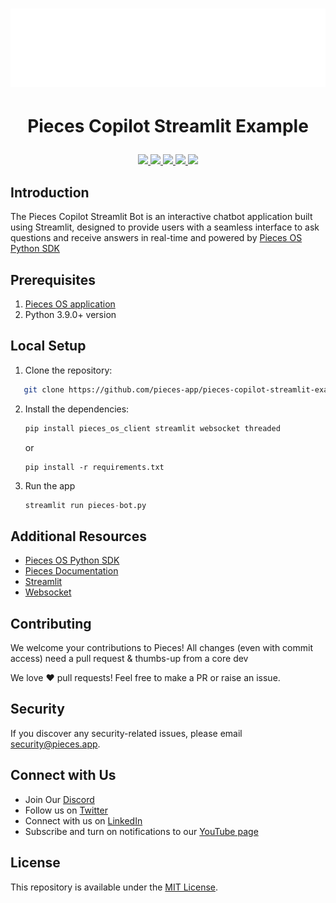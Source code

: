 <h1 align="center">
    <b>
        <a href="https://pieces.app">
            <picture>
                <source srcset="./assets/Logo-light-theme.png" media="(prefers-color-scheme: light)">
                <source srcset="./assets/Logo-dark-theme.png" media="(prefers-color-scheme: dark)">
                <img src="./assets/Logo-dark-theme.png" height="125" width="600" />
            </picture>
        </a><br>
    </b>
</h1>

# <p align="center"> Pieces Copilot Streamlit Example
   <p align="center">
      <a href="https://github.com/pieces-app/pieces-copilot-streamlit-example" alt="GitHub contributors">
         <img src="https://img.shields.io/github/contributors/pieces-app/pieces-copilot-streamlit-example.svg" />
      <a>
      <a href="https://github.com/pieces-app/pieces-copilot-streamlit-example" alt="GitHub issues by-label">
         <img src="https://img.shields.io/github/issues/pieces-app/pieces-copilot-streamlit-example" />
      </a>
      <a href="https://discord.gg/getpieces" alt="Discord">
         <img src="https://img.shields.io/badge/Discord-@layer5.svg?color=7389D8&label&logo=discord&logoColor=ffffff" />
      </a>
      <a href="https://twitter.com/getpieces" alt="Twitter Follow">
         <img src="https://img.shields.io/twitter/follow/pieces.svg?label=Follow" />
      </a>
      <a href="https://github.com/pieces-app/pieces-copilot-streamlit-example" alt="License">
         <img src="https://img.shields.io/github/license/pieces-app/pieces-copilot-streamlit-example.svg" />
      </a>
   </p>

</p>

## Introduction 
The Pieces Copilot Streamlit Bot is an interactive chatbot application built using Streamlit, designed to provide users with a seamless interface to ask questions and receive answers in real-time and powered by <a href="https://github.com/pieces-app/pieces-os-client-sdk-for-python"> Pieces OS Python SDK </a>


## Prerequisites

1. [Pieces OS application](https://docs.pieces.app/installation-getting-started/what-am-i-installing)
2. Python 3.9.0+ version

## Local Setup

1. Clone the repository:

```bash
   git clone https://github.com/pieces-app/pieces-copilot-streamlit-example.git
```

2. Install the dependencies:

   ```python
   pip install pieces_os_client streamlit websocket threaded
   ```
   or 
   ```
   pip install -r requirements.txt
   ```
3. Run the app

   ```python
   streamlit run pieces-bot.py
   ```
## Additional Resources

- [Pieces OS Python SDK](https://github.com/pieces-app/pieces-os-client-sdk-for-python)
- [Pieces Documentation](https://docs.pieces.app/build/reference/python/)
- [Streamlit](https://streamlit.io/)
- [Websocket](https://websockets.readthedocs.io/en/stable/)

## Contributing

We welcome your contributions to Pieces! All changes (even with commit access) need a pull request & thumbs-up from a core dev

We love ❤️ pull requests! Feel free to make a PR or raise an issue.


## Security

If you discover any security-related issues, please email [security@pieces.app](mailto:security@pieces.app).

## Connect with Us

- Join Our [Discord](https://discord.gg/getpieces)
- Follow us on [Twitter](https://twitter.com/getpieces)
- Connect with us on [LinkedIn](https://www.linkedin.com/company/getpieces/mycompany)
- Subscribe and turn on notifications to our [YouTube page](https://www.youtube.com/@getpieces)

## License

This repository is available under the [MIT License](./LICENSE).
